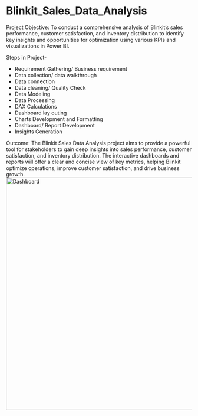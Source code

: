 # Blinkit_Sales_Data_Analysis
Project Objective: 
To conduct a comprehensive analysis of Blinkit’s sales performance, customer satisfaction, and inventory distribution to identify key insights and opportunities for optimization using various KPIs and visualizations in Power BI.

Steps in Project-
- Requirement Gathering/ Business requirement
- Data collection/ data walkthrough
- Data connection
- Data cleaning/ Quality Check
- Data Modeling
- Data Processing
- DAX Calculations
- Dashboard lay outing
- Charts Development and Formatting
- Dashboard/ Report Development
- Insights Generation

Outcome:
The Blinkit Sales Data Analysis project aims to provide a powerful tool for stakeholders to gain deep insights into sales performance, customer satisfaction, and inventory distribution. The interactive dashboards and reports will offer a clear and concise view of key metrics, helping Blinkit optimize operations, improve customer satisfaction, and drive business growth.
<img width="630" alt="Dashboard" src="https://github.com/user-attachments/assets/4ec1eef3-f1c5-4227-be9c-2c8b2e7cc23f">

